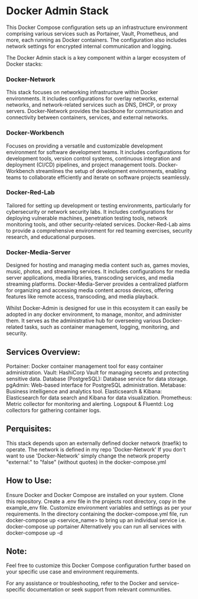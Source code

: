 # Docker Admin Stack

This Docker Compose configuration sets up an infrastructure environment comprising various services such as Portainer, Vault, Prometheus, and more, each running as Docker containers. 
The configuration also includes network settings for encrypted internal communication and logging.

The Docker Admin stack is a key component within a larger ecosystem of Docker stacks:

### Docker-Network
This stack focuses on networking infrastructure within Docker environments.
It includes configurations for overlay networks, external networks, and network-related services such as DNS, DHCP, or proxy servers.
Docker-Network provides the backbone for communication and connectivity between containers, services, and external networks.

### Docker-Workbench 
Focuses on providing a versatile and customizable development environment for software development teams.
It includes configurations for development tools, version control systems, continuous integration and deployment (CI/CD) pipelines, and project management tools.
Docker-Workbench streamlines the setup of development environments, enabling teams to collaborate efficiently and iterate on software projects seamlessly.

### Docker-Red-Lab
Tailored for setting up development or testing environments, particularly for cybersecurity or network security labs.
It includes configurations for deploying vulnerable machines, penetration testing tools, network monitoring tools, and other security-related services.
Docker-Red-Lab aims to provide a comprehensive environment for red teaming exercises, security research, and educational purposes.

### Docker-Media-Server
Designed for hosting and managing media content such as, games movies, music, photos, and streaming services.
It includes configurations for media server applications, media libraries, transcoding services, and media streaming platforms.
Docker-Media-Server provides a centralized platform for organizing and accessing media content across devices, offering features like remote access, transcoding, and media playback.

Whilst Docker-Admin is designed for use in this ecosystem it can easily be adopted in any docker environment, to manage, monitor, and administer them. It serves as the administrative hub for overseeing various Docker-related tasks, such as container management, logging, monitoring, and security.

## Services Overview:
Portainer: Docker container management tool for easy container administration.
Vault: HashiCorp Vault for managing secrets and protecting sensitive data.
Database (PostgreSQL): Database service for data storage.
pgAdmin: Web-based interface for PostgreSQL administration.
Metabase: Business intelligence and analytics tool.
Elasticsearch & Kibana: Elasticsearch for data search and Kibana for data visualization.
Prometheus: Metric collector for monitoring and alerting.
Logspout & Fluentd: Log collectors for gathering container logs.

## Perquisites:
This stack depends upon an externally defined docker network (traefik) to operate. The network is defined in my repo 'Docker-Network' 
If you don't want to use 'Docker-Network' simply change the network property "external:" to "false" (without quotes) in the docker-compose.yml

## How to Use:
Ensure Docker and Docker Compose are installed on your system.
Clone this repository.
Create a .env file in the projects root directory, copy in the example_env file.
Customize environment variables and settings as per your requirements.
In the directory containing the docker-compose.yml file, run docker-compose up <service_name> to bring up an individual service i.e. docker-compose up portainer 
Alternatively you can run all services with docker-compose up -d 

## Note:
Feel free to customize this Docker Compose configuration further based on your specific use case and environment requirements.

For any assistance or troubleshooting, refer to the Docker and service-specific documentation or seek support from relevant communities.